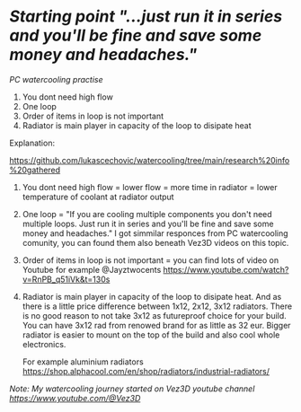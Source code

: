 # *Starting point "...just run it in series and you'll be fine and save some money and headaches."*
*PC watercooling practise*

1. You dont need high flow
2. One loop
3. Order of items in loop is not important
4. Radiator is main player in capacity of the loop to disipate heat

Explanation:

https://github.com/lukascechovic/watercooling/tree/main/research%20info%20gathered

1. You dont need high flow = lower flow = more time in radiator = lower temperature of coolant at radiator output
2. One loop = "If you are cooling multiple components you don't need multiple loops. Just run it in series and you'll be fine and save some money and headaches." I got simmilar responces from PC watercooling comunity, you can found them also beneath Vez3D videos on this topic.
3. Order of items in loop is not important = you can find lots of video on Youtube for example @Jayztwocents https://www.youtube.com/watch?v=RnPB_q51iVk&t=130s
4. Radiator is main player in capacity of the loop to disipate heat. And as there is a little price difference between 1x12, 2x12, 3x12 radiators. There is no good reason to not take 3x12 as futureproof choice for your build. You can have 3x12 rad from renowed brand for as little as 32 eur. Bigger radiator is easier to mount on the top of the build and also cool whole electronics.
   
   For example aluminium radiators https://shop.alphacool.com/en/shop/radiators/industrial-radiators/

*Note: My watercooling journey started on Vez3D youtube channel https://www.youtube.com/@Vez3D*

   

